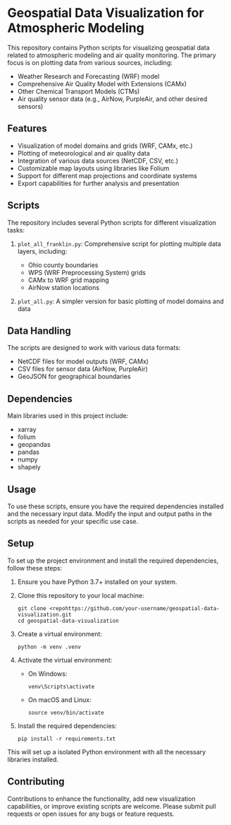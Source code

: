
# Geospatial Data Visualization for Atmospheric Modeling

This repository contains Python scripts for visualizing geospatial data related to atmospheric modeling and air quality monitoring. The primary focus is on plotting data from various sources, including:

- Weather Research and Forecasting (WRF) model
- Comprehensive Air Quality Model with Extensions (CAMx)
- Other Chemical Transport Models (CTMs)
- Air quality sensor data (e.g., AirNow, PurpleAir, and other desired sensors)

## Features

- Visualization of model domains and grids (WRF, CAMx, etc.)
- Plotting of meteorological and air quality data
- Integration of various data sources (NetCDF, CSV, etc.)
- Customizable map layouts using libraries like Folium
- Support for different map projections and coordinate systems
- Export capabilities for further analysis and presentation

## Scripts

The repository includes several Python scripts for different visualization tasks:

1. `plot_all_franklin.py`: Comprehensive script for plotting multiple data layers, including:
   - Ohio county boundaries
   - WPS (WRF Preprocessing System) grids
   - CAMx to WRF grid mapping
   - AirNow station locations

2. `plot_all.py`: A simpler version for basic plotting of model domains and data

## Data Handling

The scripts are designed to work with various data formats:

- NetCDF files for model outputs (WRF, CAMx)
- CSV files for sensor data (AirNow, PurpleAir)
- GeoJSON for geographical boundaries

## Dependencies

Main libraries used in this project include:

- xarray
- folium
- geopandas
- pandas
- numpy
- shapely

## Usage

To use these scripts, ensure you have the required dependencies installed and the necessary input data. Modify the input and output paths in the scripts as needed for your specific use case.

## Setup

To set up the project environment and install the required dependencies, follow these steps:

1. Ensure you have Python 3.7+ installed on your system.

2. Clone this repository to your local machine:
   ```
   git clone <repohttps://github.com/your-username/geospatial-data-visualization.git
   cd geospatial-data-visualization
   ```

3. Create a virtual environment:
   ```
   python -m venv .venv
   ```

4. Activate the virtual environment:
   - On Windows:
     ```
     venv\Scripts\activate
     ```
   - On macOS and Linux:
     ```
     source venv/bin/activate
     ```

5. Install the required dependencies:
   ```
   pip install -r requirements.txt
   ```

This will set up a isolated Python environment with all the necessary libraries installed.

## Contributing

Contributions to enhance the functionality, add new visualization capabilities, or improve existing scripts are welcome. Please submit pull requests or open issues for any bugs or feature requests.


